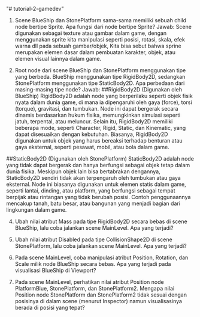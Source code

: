 "# tutorial-2-gamedev" 

1. Scene BlueShip dan StonePlatform sama-sama memiliki sebuah child node bertipe Sprite. Apa fungsi dari node bertipe Sprite?
Jawab:
Scene digunakan sebagai texture atau gambar dalam game, dengan menggunakan sprite kita manipulasi seperti posisi, rotasi, skala, efek warna dll pada sebuah gambar/objek, Kita bisa sebut bahwa sprine merupakan elemen dasar dalam pembuatan karakter, objek, atau elemen visual lainnya dalam game.

2. Root node dari scene BlueShip dan StonePlatform menggunakan tipe yang berbeda. BlueShip menggunakan tipe RigidBody2D, sedangkan StonePlatform menggunakan tipe StaticBody2D. Apa perbedaan dari masing-masing tipe node?
Jawab:
##RigidBody2D (Digunakan oleh BlueShip)
RigidBody2D adalah node yang berperilaku seperti objek fisik nyata dalam dunia game, di mana ia dipengaruhi oleh gaya (force), torsi (torque), gravitasi, dan tumbukan. Node ini dapat bergerak secara dinamis berdasarkan hukum fisika, memungkinkan simulasi seperti jatuh, terpental, atau meluncur. Selain itu, RigidBody2D memiliki beberapa mode, seperti Character, Rigid, Static, dan Kinematic, yang dapat disesuaikan dengan kebutuhan. Biasanya, RigidBody2D digunakan untuk objek yang harus bereaksi terhadap benturan atau gaya eksternal, seperti pesawat, mobil, atau bola dalam game.

##StaticBody2D (Digunakan oleh StonePlatform)
StaticBody2D adalah node yang tidak dapat bergerak dan hanya berfungsi sebagai objek tetap dalam dunia fisika. Meskipun objek lain bisa bertabrakan dengannya, StaticBody2D sendiri tidak akan terpengaruh oleh tumbukan atau gaya eksternal. Node ini biasanya digunakan untuk elemen statis dalam game, seperti lantai, dinding, atau platform, yang berfungsi sebagai tempat berpijak atau rintangan yang tidak berubah posisi. Contoh penggunaannya mencakup tanah, batu besar, atau bangunan yang menjadi bagian dari lingkungan dalam game.

4. Ubah nilai atribut Mass pada tipe RigidBody2D secara bebas di scene BlueShip, lalu coba jalankan scene MainLevel. Apa yang terjadi?

5. Ubah nilai atribut Disabled pada tipe CollisionShape2D di scene StonePlatform, lalu coba jalankan scene MainLevel. Apa yang terjadi?

6. Pada scene MainLevel, coba manipulasi atribut Position, Rotation, dan Scale milik node BlueShip secara bebas. Apa yang terjadi pada visualisasi BlueShip di Viewport?

7. Pada scene MainLevel, perhatikan nilai atribut Position node PlatformBlue, StonePlatform, dan StonePlatform2. Mengapa nilai Position node StonePlatform dan StonePlatform2 tidak sesuai dengan posisinya di dalam scene (menurut Inspector) namun visualisasinya berada di posisi yang tepat?
